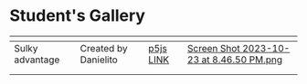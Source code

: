 # Student's Gallery

<table data-card-size="large" data-view="cards"><thead><tr><th></th><th></th><th></th><th data-hidden data-card-cover data-type="files"></th></tr></thead><tbody><tr><td>Sulky advantage</td><td>Created by Danielito</td><td><a href="https://editor.p5js.org/danieltio/sketches/nF1rqvGQe">p5js LINK</a></td><td><a href="../.gitbook/assets/Screen Shot 2023-10-23 at 8.46.50 PM.png">Screen Shot 2023-10-23 at 8.46.50 PM.png</a></td></tr><tr><td></td><td></td><td></td><td></td></tr><tr><td></td><td></td><td></td><td></td></tr></tbody></table>
